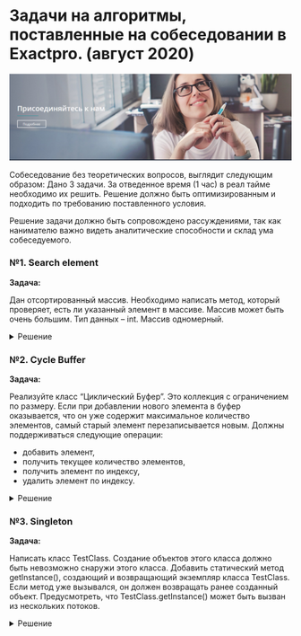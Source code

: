# Задачи на алгоритмы, поставленные на собеседовании в Exactpro. (август 2020)

![](exactpro_intro.png)

Собеседование без теоретических вопросов, выглядит следующим образом:
Дано 3 задачи. За отведенное время (1 час) в реал тайме необходимо их решить. Решение должно быть оптимизированным и 
подходить по требованию поставленного условия.

Решение задачи должно быть сопровождено рассуждениями, так как нанимателю важно видеть аналитические способности и склад
ума собеседуемого.



### №1. Search element
**Задача:**

Дан отсортированный массив. Необходимо написать метод, который проверяет, есть ли указанный элемент в массиве. Массив 
может быть очень большим. Тип данных – int. Массив одномерный.

<details><summary>Решение</summary>

___

Самое простое решение, это конечно же **линейный** перебор с помощью простого цикла
```java
public boolean linearSearch(int[] array, int number) {
    for(int i = 0; i < array.length; i++) {
        if (array[i] == number) {
            return true;
        }
    }
    return false;
}
```
, но данный метод очень плохо работает с большими массивами, так как в наихудшем случае (отсутствия элемента) придется
перебрать все элементы массива. Сложность такого алгоритма составляет **O(n)** - т.е. для массива с 1_000_000 элементов
потребуется 1_000_000 шагов.

Правильным подходом в этом случае является **бинарный поиск**, который как раз предназначен для отсортированных массивов.
```java
public boolean binarySearch(int[] array, int number){
    int low = 0;
    int high = array.length - 1;
    while(low <= high) {
        int mid = (low + high) / 2;
        if (array[mid] == number) return true;
        if (array[mid] > number) high = mid - 1;
        if (array[mid] < number) low = mid + 1;
    }   
    return false;
}
```
, где на каждой итерации происходит разделение массива на 2, вследствие чего ненужная половина (старшая или младшая)
просто отбрасывается, что позволяет нам оптимизировать алгоритм до сложности **O(log(n))** - т.е. для массива с 1_000_000
элементов - в наихудшем случае потребуется **20 шагов!**
</details>


### №2. Cycle Buffer
**Задача:**

Реализуйте класс “Циклический Буфер”. Это коллекция с ограничением по размеру. Если при добавлении нового элемента в 
буфер оказывается, что он уже содержит максимальное количество элементов, самый старый элемент перезаписывается новым. 
Должны поддерживаться следующие операции:

- добавить элемент,
- получить текущее количество элементов,
- получить элемент по индексу,
- удалить элемент по индексу.

<details><summary>Решение</summary>

___

Прежде чем приступить к реализации класса цикло-буффера, хорошим тоном будет определить **интерфейс** для этого 
класса(как в коллекциях), контрактами которого будут наши 4 метода:
* void add(E e); 
* int size();
* E get(int index);
* void remove(int index);

```java
public interface Buffer<E> {
    void add(E e);
    int size();
    E get(int index);
    void remove(int index);
}
```
Наша интерфейс и реализующий его класс обязаны быть обобщенными, чтобы удобно было работать с любыми типами классов.
</details>


### №3. Singleton
**Задача:**

Написать класс TestClass. Создание объектов этого класса должно быть невозможно снаружи этого класса. Добавить 
статический метод getInstance(), создающий и возвращающий экземпляр класса TestClass. Если метод уже вызывался, он 
должен возвращать ранее созданный объект. Предусмотреть, что TestClass.getInstance() может быть вызван из нескольких 
потоков.

<details><summary>Решение</summary>

___

Чтобы реализовать задачу на примитивном уровне, достаточно применить широко известный паттерн **Singleton**:
```java
public class TestClass {
    private static TestClass instance;

    public static TestClass getInstance() {
        if (instance == null) {
            instance = new TestClass();
        }
        return instance;
    }   
    
    private TestClass() {
        throw new AssertionError();
    }   
}
``` 
Где единственный экземпляр нашего класса хранится в статической внутренней переменной, и при вызове **getInstance()** 
проверяется, была ли эта переменная привязана к нашему классу. Конструктор же делаем приватным, чтобы обезопасить себя
от вызова ненужных инстансов, более того для убедительности, что инстанс не будет вызван через рефлексию - пробрасываем
**AssertionError** при попытке взлома.

Но...
</details>
